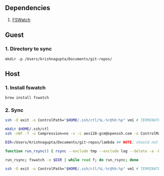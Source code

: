 
## Dependencies

1. [FSWatch](https://github.com/emcrisostomo/fswatch)

## Guest
### 1. Directory to sync
```mkdir -p /Users/krishnagupta/Documents/git-repos/```

## Host
### 1. Install fswatch
```sh
brew install fswatch
```

### 2. Sync
```sh
ssh -O exit -o ControlPath="$HOME/.ssh/ctl/%L-%r@%h:%p" vm1 # TERMINATE

mkdir $HOME/.ssh/ctl
ssh -nNf -T -o Compression=no -x -c aes128-gcm@openssh.com -o ControlMaster=auto -o ControlPath="$HOME/.ssh/ctl/%L-%r@%h:%p" vm1

DIR=/Users/krishnagupta/Documents/git-repos/lambda ## NOTE; should not end with slash '/'

function run_rsync() { rsync --exclude tmp --exclude log --delete -a -P -e "ssh -T -o Compression=no -x -c aes128-gcm@openssh.com -o 'ControlPath=$HOME/.ssh/ctl/%L-%r@%h:%p' " $DIR/ vm1:$DIR } ;

run_rsync; fswatch -o $DIR | while read f; do run_rsync; done

ssh -O exit -o ControlPath="$HOME/.ssh/ctl/%L-%r@%h:%p" vm1 # TERMINATE
```

